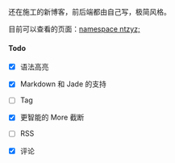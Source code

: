 还在施工的新博客，前后端都由自己写，极简风格。

目前可以查看的页面：[namespace ntzyz;](https://new.ntzyz.cn/)

#### Todo
- [X] 语法高亮
- [X] Markdown 和 Jade 的支持
- [ ] Tag
- [X] 更智能的 More 截断
- [ ] RSS
- [X] 评论

